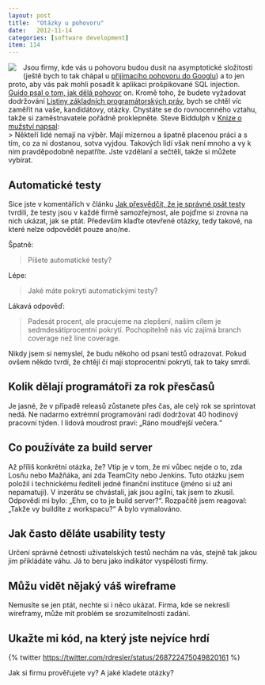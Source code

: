 ```yaml
---
layout: post
title:  "Otázky u pohovoru"
date:   2012-11-14
categories: [software development]
item: 114
---
```

<div style="float: left; margin: 0 1em 1em 0; text-align: center;"><a href="http://www.flickr.com/photos/bantercz/6539198603/in/photostream"><img src="http://farm8.staticflickr.com/7164/6539198603_c38604cb89_m.jpg" /></a></div>Jsou firmy, kde vás u pohovoru budou dusit na asymptotické složitosti (ještě bych to tak chápal u <a href="/item/106">přijímacího pohovoru do Googlu</a>) a to jen proto, aby vás pak mohli posadit k aplikaci prošpikované SQL injection. <a href="http://www.sw-samuraj.cz/2012/11/jak-delam-java-pohovor.html">Guido psal o tom, jak dělá pohovor</a> on. Kromě toho, že budete vyžadovat dodržování <a href="/item/109">Listiny základních programátorských práv</a>, bych se chtěl víc zaměřit na vaše, kandidátovy, otázky. Chystáte se do rovnocenného vztahu, takže si zaměstnavatele pořádně proklepněte. Steve Biddulph v <a href="http://www.kosmas.cz/detail.asp?cislo=164279&amp;afil=1102">Knize o mužství napsal</a>:
<div style="clear:both"></div>
> Někteří lidé nemají na výběr. Mají mizernou a špatně placenou práci a s tím, co za ni dostanou, sotva vyjdou. Takových lidí však není mnoho a
 vy k nim pravděpodobně nepatříte. Jste vzdělaní a sečtělí, takže si můžete vybírat.
<!--more-->

Automatické testy
------
Sice jste v komentářích v článku <a href="http://blog.zvestov.cz/item/112">Jak přesvědčit, že je správné psát testy</a> tvrdili, že testy jsou v každé firmě samozřejmost, ale pojďme si zrovna na nich ukázat, jak se ptát. Především klaďte otevřené otázky, tedy takové, na které nelze odpovědět pouze ano/ne.

Špatně:

>Píšete automatické testy?

Lépe:

> Jaké máte pokrytí automatickými testy?

Lákavá odpověď:
> Padesát procent, ale pracujeme na zlepšení, naším cílem je sedmdesátiprocentní pokrytí. Pochopitelně nás víc zajímá branch coverage než line 
coverage.

Nikdy jsem si nemyslel, že budu někoho od psaní testů odrazovat. Pokud ovšem někdo tvrdí, že chtějí čí mají stoprocentní pokrytí, tak to taky smrdí.

Kolik dělají programátoři za rok přesčasů
------
Je jasné, že v případě releasů zůstanete přes čas, ale celý rok se sprintovat nedá. Ne nadarmo extrémní programování radí dodržovat 40&nbsp;hodinový pracovní týden. I lidová moudrost praví: „Ráno moudřejší večera.“

Co používáte za build server
------
Až příliš konkrétní otázka, že? Vtip je v tom, že mi vůbec nejde o to, zda Losňu nebo Mažňáka, ani zda TeamCity nebo Jenkins. Tuto otázku jsem položil i technickému řediteli jedné finanční instituce (jméno si už ani nepamatuji). V inzerátu se chvástali, jak jsou agilní, tak jsem to zkusil. Odpovědí mi bylo: „Ehm, co to je build server?“. Rozpačitě jsem reagoval: „Takže vy buildíte z workspacu?“ A bylo vymalováno.

Jak často děláte usability testy
------
Určení správné četnosti uživatelských testů nechám na vás, stejně tak jakou jim přikládáte váhu. Já to beru jako indikátor vyspělosti firmy.

Můžu vidět nějaký váš wireframe
------
Nemusíte se jen ptát, nechte si i něco ukázat. Firma, kde se nekreslí wireframy, může mít problém se srozumitelností zadání.

Ukažte mi kód, na který jste nejvíce hrdí
------
{% twitter https://twitter.com/rdresler/status/268722475049820161 %}

Jak si firmu prověřujete vy? A jaké kladete otázky?